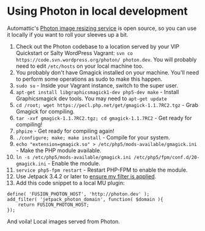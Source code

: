 # Using Photon in local development

Automattic's [Photon image resizing service](https://developer.wordpress.com/docs/photon/) is open source, so you can use it locally if you want to roll your sleeves up a bit.

1. Check out the Photon codebase to a location served by your VIP Quickstart or Salty WordPress Vagrant: `svn co https://code.svn.wordpress.org/photon/ photon.dev`. You will probably need to edit `/etc/hosts` on your local machine too.
1. You probably don't have Gmagick installed on your machine. You'll need to perform some operations as sudo to make this happen.
 1. `sudo su` - Inside your Vagrant instance, switch to the super user.
 1. `apt-get install libgraphicsmagick1-dev php5-dev make` - Install Graphicsmagick dev tools. You may need to `apt-get update`
 1. `cd /root; wget https://pecl.php.net/get/gmagick-1.1.7RC2.tgz` - Grab Gmagick for compiling.
 1. `tar -xvf gmagick-1.1.7RC2.tgz; cd gmagick-1.1.7RC2` - Get ready for compiling!
 1. `phpize` - Get ready for compiling again!
 1. `./configure; make; make install` - Compile for your system.
 1. `echo "extension=gmagick.so" > /etc/php5/mods-available/gmagick.ini` - Make the PHP module available.
 1. `ln -s /etc/php5/mods-available/gmagick.ini /etc/php5/fpm/conf.d/20-gmagick.ini` - Enable the module.
 1. `service php5-fpm restart` - Restart PHP-FPM to enable the module.
1. Use Jetpack 3.4.2 or later to [ensure my filter is applied](https://github.com/Automattic/jetpack/pull/1936).
1. Add this code snippet to a local MU plugin:

```
define( 'FUSION_PHOTON_HOST', 'http://photon.dev' );
add_filter( 'jetpack_photon_domain', function( $domain ){
	return FUSION_PHOTON_HOST;
});
```

And voila! Local images served from Photon.
